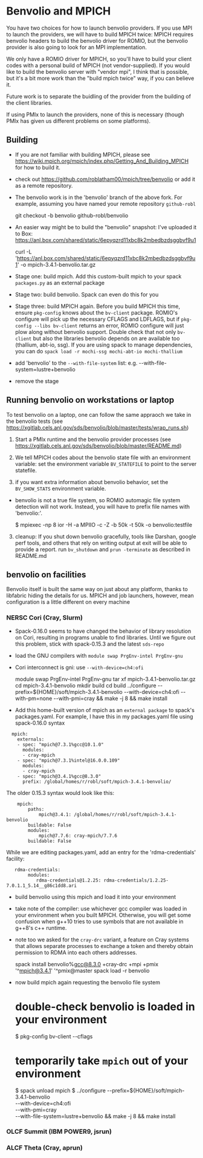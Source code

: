 # Benvolio and MPICH

You have two choices for how to launch benvolio providers.  If you use MPI to
launch the providers, we will have to build MPICH twice: MPICH requires
benvolio headers to build the benvolio driver for ROMIO, but the benvolio
provider is also going to look for an MPI implementation.

We only have a ROMIO driver for MPICH, so you'll have to build your client
codes with a personal build of MPICH (not vendor-supplied).
If you would like to build the benvolio server with "vendor mpi", I think that
is possible, but it's a bit more work than the "build mpich twice" way, if you
can believe it.

Future work is to separate the buidling of the provider from the building of
the client libraries.

If using PMIx to launch the providers, none of this is necessary (though PMIx
has given us different problems on some platforms).

## Building
- If you are not familiar with building MPICH, please see
  https://wiki.mpich.org/mpich/index.php/Getting_And_Building_MPICH for how to build it.

- check out https://github.com/roblatham00/mpich/tree/benvolio or add it as a remote repository.

- The benvolio work is in the 'benvolio' branch of the above fork.  For example, assuming you have named your remote repository `github-robl`

    git checkout -b benvolio github-robl/benvolio

- An easier way might be to build the "benvolio" snapshot:  I've uploaded it to Box: https://anl.box.com/shared/static/6epyqzrd11xbc8k2mbedbzdsggbvf9u1

    curl -L 'https://anl.box.com/shared/static/6epyqzrd11xbc8k2mbedbzdsggbvf9u1' -o mpich-3.4.1-benvolio.tar.gz

- Stage one: build mpich.  Add this custom-built mpich to  your spack `packages.py` as an external package

- Stage two: build benvolio.  Spack can even do this for you

- Stage three: build MPICH again.  Before you build MPICH this time, ensure `pkg-config`
  knows about the `bv-client`
  package.  ROMIO's configure will pick up the necessary CFLAGS and LDFLAGS,
  but if `pkg-config --libs bv-client` returns an error, ROMIO configure will
  just plow along without benvolio support. Double check that not only
  `bv-client` but also the libraries benvolio depends on are available too
  (thallium, abt-io, ssg).  If you are using spack to manage dependencies, you
  can do `spack load -r mochi-ssg mochi-abt-io mochi-thallium`

- add 'benvolio' to the `--with-file-system` list: e.g. --with-file-system=lustre+benvolio

- remove the stage

## Running benvolio on workstations or laptop

To test benvolio on a laptop, one can follow the same appraoch we take in the
benvolio tests (see
<https://xgitlab.cels.anl.gov/sds/benvolio/blob/master/tests/wrap_runs.sh>)

1. Start a PMIx runtime and the benvolio provider processes (see
<https://xgitlab.cels.anl.gov/sds/benvolio/blob/master/README.md>)

2.  We tell MPICH codes about the benvolio state file with an environment
variable: set the environment variable `BV_STATEFILE` to point to the server
statefile.

3. if you want extra information about benvolio behavior, set the `BV_SHOW_STATS` environment variable.

- benvolio is not a true file system, so ROMIO automagic file system detection
  will not work.  Instead, you will have to prefix file names with 'benvolio:'.

    $ mpiexec -np 8 ior -H -a MPIIO -c -Z -b 50k -t 50k -o benvolio:testfile

3. cleanup:  If you shut down benvolio gracefully, tools like Darshan, google
  perf tools, and others that rely on writing output at exit will be able to
  provide a report.  run `bv_shutdown` and `prun -terminate` as described in
  README.md

## benvolio on facilities

Benvolio itself is built the same way on just about any platform, thanks to
libfabric hiding the details for us.  MPICH and job launchers, however, mean
configuration is a little different on every machine

### NERSC Cori (Cray, Slurm)

- Spack-0.16.0 seems to have changed the behavior of library resolution on
  Cori, resulting in programs unable to find libraries. Until we figure out
  this problem, stick with spack-0.15.3 and the latest `sds-repo`
- load the GNU compilers with `module swap PrgEnv-intel PrgEnv-gnu`
- Cori interconnect is gni: use `--with-device=ch4:ofi`

    module swap PrgEnv-intel PrgEnv-gnu
    tar xf mpich-3.4.1-benvolio.tar.gz
    cd mpich-3.4.1-benvolio
    mkdir build
    cd build
    ../configure  --prefix=${HOME}/soft/mpich-3.4.1-benvolio --with-device=ch4:ofi --with-pm=none --with-pmi=cray && make -j 8 && make install

- Add this home-built version of mpich as an `external package` to spack's packages.yaml.  For example, I have this in my packages.yaml file using spack-0.16.0 syntax


```
  mpich:
    externals:
    - spec: "mpich@7.3.1%gcc@10.1.0"
      modules:
      - cray-mpich
    - spec: "mpich@7.3.1%intel@16.0.0.109"
      modules:
      - cray-mpich
    - spec: "mpich@3.4.1%gcc@8.3.0"
      prefix: /global/homes/r/robl/soft/mpich-3.4.1-benvolio/
```

The older 0.15.3 syntax would look like this:

```
    mpich:
        paths:
            mpich@3.4.1: /global/homes/r/robl/soft/mpich-3.4.1-benvolio
        buildable: False
        modules:
            mpich@7.7.6: cray-mpich/7.7.6
        buildable: False
```

While we are editing packages.yaml, add an entry for the 'rdma-credentials' facility:

```
   rdma-credentials:
        modules:
           rdma-credentials@1.2.25: rdma-credentials/1.2.25-7.0.1.1_5.14__g86c1dd8.ari
```


- build benvolio using this mpich and load it into your environment
- take note of the compiler: use whichever gcc compiler was loaded in your
  environment when you built MPICH.  Otherwise, you will get some confusion
  when g++10 tries to use symbols that are not available in g++8's c++ runtime.
- note too we asked for the `cray-drc` variant, a feature on Cray systems that
  allows separate processes to exchange a token and thereby obtain permission
  to RDMA into each others addresses.

    spack install benvolio%gcc@8.3.0  +cray-drc +mpi +pmix '^mpich@3.4.1' '^pmix@master
    spack load -r benvolio

- now build mpich again requesting the benvolio file system

    # double-check benvolio is loaded in your environment
    $ pkg-config bv-client --cflags
    # temporarily take `mpich` out of your environment
    $ spack unload mpich
    $ ../configure --prefix=${HOME}/soft/mpich-3.4.1-benvolio \
        --with-device=ch4:ofi \
        --with-pmi=cray \
	--with-file-system=lustre+benvolio && make -j 8 && make install

### OLCF Summit (IBM POWER9, jsrun)

### ALCF Theta (Cray, aprun)

